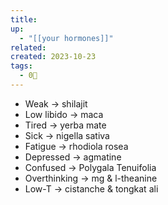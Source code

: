 ```yaml
---
title: 
up:
  - "[[your hormones]]"
related: 
created: 2023-10-23
tags:
  - 0🌲
---
```

- Weak -> shilajit 
- Low libido -> maca 
- Tired -> yerba mate 
- Sick -> nigella sativa 
- Fatigue -> rhodiola rosea 
- Depressed -> agmatine 
- Confused -> Polygala Tenuifolia 
- Overthinking -> mg & l-theanine 
- Low-T -> cistanche & tongkat ali